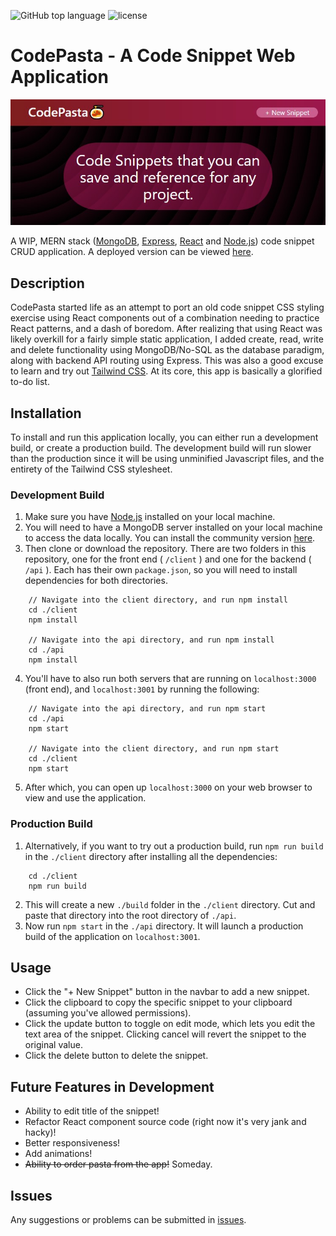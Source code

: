 ![GitHub top language](https://img.shields.io/github/languages/top/inknsharps/CodePasta) ![license](https://img.shields.io/github/license/inknsharps/CodePasta)

# CodePasta - A Code Snippet Web Application

![CodePastaHeaderImage](./img/header.jpg)

A WIP, MERN stack ([MongoDB](https://www.mongodb.com/), [Express](http://expressjs.com/), [React](https://reactjs.org/) and [Node.js](https://nodejs.dev/)) code snippet CRUD application.
A deployed version can be viewed [here](https://pure-lake-84406.herokuapp.com/).

## Description

CodePasta started life as an attempt to port an old code snippet CSS styling exercise using React components out of a combination needing to practice React patterns, and a dash of boredom. After realizing that using React was likely overkill for a fairly simple static application, I added create, read, write and delete functionality using MongoDB/No-SQL as the database paradigm, along with backend API routing using Express. This was also a good excuse to learn and try out [Tailwind CSS](https://tailwindcss.com/). At its core, this app is basically a glorified to-do list.

## Installation

To install and run this application locally, you can either run a development build, or create a production build. The development build will run slower than the production since it will be using unminified Javascript files, and the entirety of the Tailwind CSS stylesheet.

### Development Build

1. Make sure you have [Node.js](https://nodejs.dev/) installed on your local machine.
2. You will need to have a MongoDB server installed on your local machine to access the data locally. You can install the community version [here](https://www.mongodb.com/try/download/community).
3. Then clone or download the repository. There are two folders in this repository, one for the front end ( `/client` ) and one for the backend ( `/api` ). Each has their own `package.json`, so you will need to install dependencies for both directories.
```
	// Navigate into the client directory, and run npm install
	cd ./client
    npm install

	// Navigate into the api directory, and run npm install
	cd ./api
	npm install
```
4. You'll have to also run both servers that are running on `localhost:3000` (front end), and `localhost:3001` by running the following:
```
	// Navigate into the api directory, and run npm start
	cd ./api
    npm start

	// Navigate into the client directory, and run npm start
	cd ./client
    npm start
```
5. After which, you can open up `localhost:3000` on your web browser to view and use the application.

### Production Build

1. Alternatively, if you want to try out a production build, run `npm run build` in the `./client` directory after installing all the dependencies:
```
	cd ./client
	npm run build
```
2. This will create a new `./build` folder in the `./client` directory. Cut and paste that directory into the root directory of `./api`.
3. Now run `npm start` in the `./api` directory. It will launch a production build of the application on `localhost:3001`.

## Usage

* Click the "+ New Snippet" button in the navbar to add a new snippet.
* Click the clipboard to copy the specific snippet to your clipboard (assuming you've allowed permissions).
* Click the update button to toggle on edit mode, which lets you edit the text area of the snippet. Clicking cancel will revert the snippet to the original value.
* Click the delete button to delete the snippet.

## Future Features in Development

* Ability to edit title of the snippet!
* Refactor React component source code (right now it's very jank and hacky)!
* Better responsiveness!
* Add animations!
* ~~Ability to order pasta from the app!~~ Someday.

## Issues

Any suggestions or problems can be submitted in [issues](https://github.com/inknsharps/CodePasta/issues).
